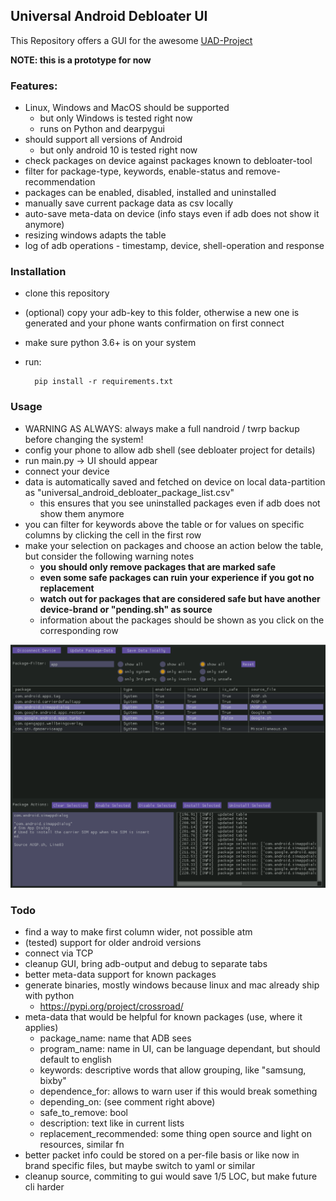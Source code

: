 ## Universal Android Debloater UI

This Repository offers a GUI for the awesome [UAD-Project](https://gitlab.com/W1nst0n/universal-android-debloater)

**NOTE: this is a prototype for now**

### Features:

- Linux, Windows and MacOS should be supported
  - but only Windows is tested right now
  - runs on Python and dearpygui
- should support all versions of Android
  - but only android 10 is tested right now
- check packages on device against packages known to debloater-tool
- filter for package-type, keywords, enable-status and remove-recommendation
- packages can be enabled, disabled, installed and uninstalled
- manually save current package data as csv locally
- auto-save meta-data on device (info stays even if adb does not show it anymore)
- resizing windows adapts the table
- log of adb operations - timestamp, device, shell-operation and response


### Installation

- clone this repository
- (optional) copy your adb-key to this folder, otherwise a new one is generated and your phone wants confirmation on first connect
- make sure python 3.6+ is on your system
- run:
  
        pip install -r requirements.txt

### Usage

- WARNING AS ALWAYS: always make a full nandroid / twrp backup before changing the system!
- config your phone to allow adb shell (see debloater project for details)
- run main.py -> UI should appear
- connect your device
- data is automatically saved and fetched on device on local data-partition as "universal_android_debloater_package_list.csv"
  - this ensures that you see uninstalled packages even if adb does not show them anymore
- you can filter for keywords above the table or for values on specific columns by clicking the cell in the first row
- make your selection on packages and choose an action below the table, but consider the following warning notes
  - **you should only remove packages that are marked safe**
  - **even some safe packages can ruin your experience if you got no replacement**
  - **watch out for packages that are considered safe but have another device-brand or "pending.sh" as source**
  - information about the packages should be shown as you click on the corresponding row
  
![screenshot](./media/screenshot_alpha.png)

### Todo

- find a way to make first column wider, not possible atm
- (tested) support for older android versions
- connect via TCP
- cleanup GUI, bring adb-output and debug to separate tabs
- better meta-data support for known packages
- generate binaries, mostly windows because linux and mac already ship with python
  - https://pypi.org/project/crossroad/
- meta-data that would be helpful for known packages (use, where it applies)
  - package_name: name that ADB sees
  - program_name: name in UI, can be language dependant, but should default to english
  - keywords: descriptive words that allow grouping, like "samsung, bixby"
  - dependence_for: allows to warn user if this would break something
  - depending_on: (see comment right above)
  - safe_to_remove: bool
  - description: text like in current lists
  - replacement_recommended: some thing open source and light on resources, similar fn
- better packet info could be stored on a per-file basis or like now in brand specific files, but maybe switch to yaml or similar
- cleanup source, commiting to gui would save 1/5 LOC, but make future cli harder 
